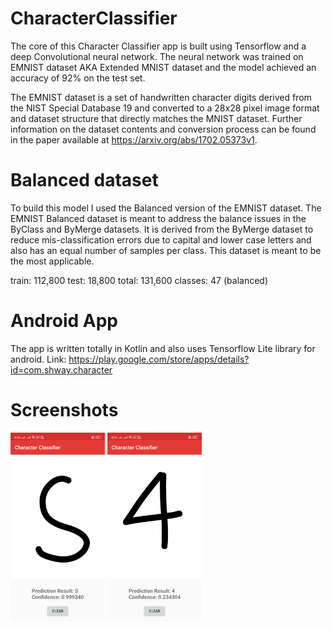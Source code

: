 # CharacterClassifier

The core of this Character Classifier app is built using Tensorflow and a deep Convolutional neural network. The neural network was trained on EMNIST dataset AKA Extended MNIST dataset and the model achieved an accuracy of 92% on the test set.

The EMNIST dataset is a set of handwritten character digits derived from the NIST Special Database 19 and converted to a 28x28 pixel image format and dataset structure that directly matches the MNIST dataset. Further information on the dataset contents and conversion process can be found in the paper available at https://arxiv.org/abs/1702.05373v1.

# Balanced dataset
To build this model I used the Balanced version of the EMNIST dataset.
The EMNIST Balanced dataset is meant to address the balance issues in the ByClass and ByMerge datasets. It is derived from the ByMerge dataset to reduce mis-classification errors due to capital and lower case letters and also has an equal number of samples per class. This dataset is meant to be the most applicable.

train: 112,800
test: 18,800
total: 131,600
classes: 47 (balanced)

# Android App
The app is written totally in Kotlin and also uses Tensorflow Lite library for android. Link: https://play.google.com/store/apps/details?id=com.shway.character

# Screenshots
<img src="Screenshots/1.png" width="30%">
<img src="Screenshots/9.png" width="30%">
